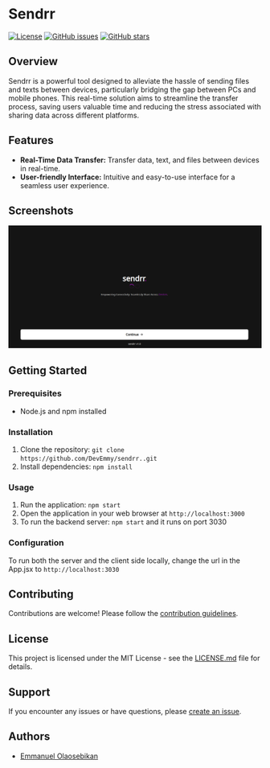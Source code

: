 # Sendrr

[![License](https://img.shields.io/badge/license-MIT-blue.svg)](https://opensource.org/licenses/MIT)
[![GitHub issues](https://img.shields.io/github/issues/DevEmmy/sendrr..svg)](https://github.com/DevEmmy/sendrr./issues)
[![GitHub stars](https://img.shields.io/github/stars/DevEmmy/sendrr..svg)](https://github.com/DevEmmy/sendrr./stargazers)

## Overview

Sendrr is a powerful tool designed to alleviate the hassle of sending files and texts between devices, particularly bridging the gap between PCs and mobile phones. This real-time solution aims to streamline the transfer process, saving users valuable time and reducing the stress associated with sharing data across different platforms.

## Features

- **Real-Time Data Transfer:** Transfer data, text, and files between devices in real-time.
- **User-friendly Interface:** Intuitive and easy-to-use interface for a seamless user experience.

## Screenshots
![Screenwhot](./ss.png)

## Getting Started

### Prerequisites

- Node.js and npm installed

### Installation

1. Clone the repository: `git clone https://github.com/DevEmmy/sendrr..git`
2. Install dependencies: `npm install`

### Usage

1. Run the application: `npm start`
2. Open the application in your web browser at `http://localhost:3000`
3. To run the backend server: `npm start` and it runs on port 3030

### Configuration
To run both the server and the client side locally, change the url in the App.jsx to `http://localhost:3030`

## Contributing

Contributions are welcome! Please follow the [contribution guidelines](CONTRIBUTING.md).


## License

This project is licensed under the MIT License - see the [LICENSE.md](LICENSE.md) file for details.


## Support

If you encounter any issues or have questions, please [create an issue](https://github.com/DevEmmy/sendrr./issues).

## Authors

- [Emmanuel Olaosebikan](https://github.com/DevEmmy)


